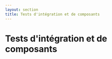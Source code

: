 ```yaml
---
layout: section
title: Tests d'intégration et de composants
---
```


# Tests d'intégration et de composants
